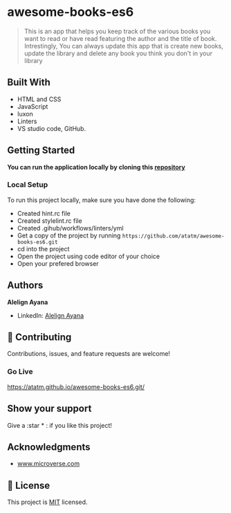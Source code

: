 # awesome-books-es6


> This is an app that helps you keep track of the various books you want to read or have read featuring the author and the title of book. Intrestingly, You can always update this app that is create new books, update the library and delete any book you think you don't in your library

## Built With

- HTML and CSS
- JavaScript
- luxon
- Linters
- VS studio code, GitHub.

## Getting Started

**You can run the application locally by cloning this [repository](https://github.com/atatm/awesome-books-es6.git)**

### Local Setup

To run this project locally, make sure you have done the following:

- Created hint.rc file
- Created stylelint.rc file
- Created .gihub/workflows/linters/yml
- Get a copy of the project by running `https://github.com/atatm/awesome-books-es6.git `
- cd into the project
- Open the project using code editor of your choice
- Open your prefered browser

## Authors

**Alelign Ayana**

- LinkedIn: [Alelign Ayana](https://linkedin.com/@alelignayana)

## :handshake: Contributing

Contributions, issues, and feature requests are welcome!

### Go Live

https://atatm.github.io/awesome-books-es6.git/

## Show your support

Give a :star * :️ if you like this project!

## Acknowledgments

- www.microverse.com

## :memo: License

This project is [MIT](./LICENSE) licensed.
